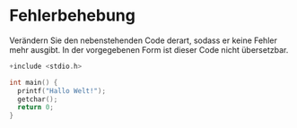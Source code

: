 # Fehlerbehebung

Verändern Sie den nebenstehenden Code derart, sodass er keine Fehler mehr ausgibt. 
In der vorgegebenen Form ist dieser Code nicht übersetzbar.

```cpp
+include <stdio.h>

int main() {
  printf("Hallo Welt!");
  getchar();
  return 0;
}
```

